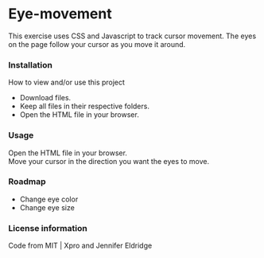 # Eye-movement
This exercise uses CSS and Javascript to track cursor movement. The eyes on the page follow your cursor as you move it around.
### Installation
How to view and/or use this project  
- Download files.
- Keep all files in their respective folders.
- Open the HTML file in your browser.
### Usage
Open the HTML file in your browser.  
Move your cursor in the direction you want the eyes to move.
### Roadmap    
- Change eye color
- Change eye size  
### License information  
Code from MIT | Xpro and Jennifer Eldridge

